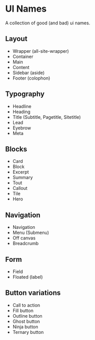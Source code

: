 # UI Names
A collection of good (and bad) ui names. 

## Layout
- Wrapper (all-site-wrapper)
- Container
- Main
- Content
- Sidebar (aside)
- Footer (colophon)

## Typography
- Headline
- Heading
- Title (Subtitle, Pagetitle, Sitetitle)
- Lead
- Eyebrow
- Meta

## Blocks
- Card
- Block
- Excerpt
- Summary
- Tout
- Callout
- Tile
- Hero

## Navigation
- Navigation 
- Menu (Submenu)
- Off canvas
- Breadcrumb

## Form
- Field
- Floated (label)

## Button variations
- Call to action
- Fill button
- Outline button
- Ghost button
- Ninja button
- Ternary button
